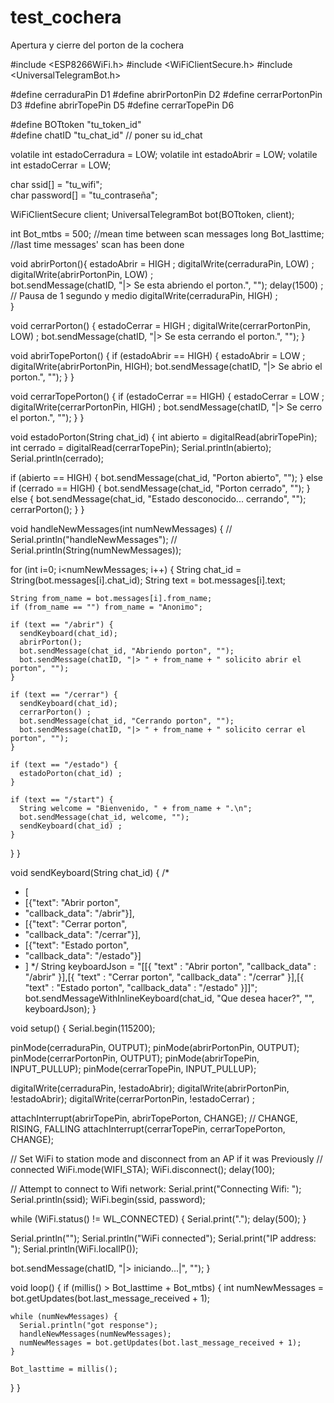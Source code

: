 # test_cochera
Apertura y cierre del porton de la cochera

#include <ESP8266WiFi.h>
#include <WiFiClientSecure.h>
#include <UniversalTelegramBot.h>

#define cerraduraPin    D1
#define abrirPortonPin  D2
#define cerrarPortonPin D3
#define abrirTopePin    D5
#define cerrarTopePin   D6

#define BOTtoken "tu_token_id"  
#define chatID "tu_chat_id" // poner su id_chat

volatile int estadoCerradura = LOW;
volatile int estadoAbrir = LOW;
volatile int estadoCerrar = LOW;

char ssid[] = "tu_wifi";     
char password[] = "tu_contraseña"; 

WiFiClientSecure client;
UniversalTelegramBot bot(BOTtoken, client);

int Bot_mtbs = 500; //mean time between scan messages
long Bot_lasttime;   //last time messages' scan has been done

void abrirPorton(){
  estadoAbrir = HIGH ;
  digitalWrite(cerraduraPin, LOW) ;  
  digitalWrite(abrirPortonPin, LOW) ;  
  bot.sendMessage(chatID, "|> Se esta abriendo el porton.", "");
  delay(1500) ; // Pausa de 1 segundo y medio
  digitalWrite(cerraduraPin, HIGH) ;  
}

void cerrarPorton() {
  estadoCerrar = HIGH ;
  digitalWrite(cerrarPortonPin, LOW) ;
  bot.sendMessage(chatID, "|> Se esta cerrando el porton.", "");
}

void abrirTopePorton() {
  if (estadoAbrir == HIGH) {
    estadoAbrir = LOW ;
    digitalWrite(abrirPortonPin, HIGH);
    bot.sendMessage(chatID, "|> Se abrio el porton.", "");
  }
}

void cerrarTopePorton() {
  if (estadoCerrar == HIGH) {
    estadoCerrar = LOW ;
    digitalWrite(cerrarPortonPin, HIGH) ;
    bot.sendMessage(chatID, "|> Se cerro el porton.", "");
  }
}

void estadoPorton(String chat_id) {
  int abierto = digitalRead(abrirTopePin); 
  int cerrado = digitalRead(cerrarTopePin);
  Serial.println(abierto);
  Serial.println(cerrado);

  if (abierto == HIGH) {
      bot.sendMessage(chat_id, "Porton abierto", "");
  } else if (cerrado == HIGH) {
      bot.sendMessage(chat_id, "Porton cerrado", "");
  } else {
      bot.sendMessage(chat_id, "Estado desconocido... cerrando", "");
      cerrarPorton();
  }
}

void handleNewMessages(int numNewMessages) {
//  Serial.println("handleNewMessages");
//  Serial.println(String(numNewMessages));

  for (int i=0; i<numNewMessages; i++) {
    String chat_id = String(bot.messages[i].chat_id);
    String text = bot.messages[i].text;

    String from_name = bot.messages[i].from_name;
    if (from_name == "") from_name = "Anonimo";

    if (text == "/abrir") {
      sendKeyboard(chat_id);
      abrirPorton();
      bot.sendMessage(chat_id, "Abriendo porton", "");
      bot.sendMessage(chatID, "|> " + from_name + " solicito abrir el porton", "");
    }

    if (text == "/cerrar") {
      sendKeyboard(chat_id);
      cerrarPorton() ;
      bot.sendMessage(chat_id, "Cerrando porton", "");
      bot.sendMessage(chatID, "|> " + from_name + " solicito cerrar el porton", "");
    }

    if (text == "/estado") {
      estadoPorton(chat_id) ;
    }

    if (text == "/start") {
      String welcome = "Bienvenido, " + from_name + ".\n";
      bot.sendMessage(chat_id, welcome, "");
      sendKeyboard(chat_id) ;
    }
  }
}

void sendKeyboard(String chat_id) {
  /*
   * [
   *  [{"text":  "Abrir porton",
   *    "callback_data": "/abrir"}],
   *  [{"text": "Cerrar porton",
   *    "callback_data": "/cerrar"}],
   *  [{"text": "Estado porton",
   *    "callback_data": "/estado"}]
   * ]
   */
      String keyboardJson = "[[{ \"text\" : \"Abrir porton\", \"callback_data\" : \"/abrir\" }],[{ \"text\" : \"Cerrar porton\", \"callback_data\" : \"/cerrar\" }],[{ \"text\" : \"Estado porton\", \"callback_data\" : \"/estado\" }]]";
      bot.sendMessageWithInlineKeyboard(chat_id, "Que desea hacer?", "", keyboardJson);
}

void setup() {
  Serial.begin(115200);

  pinMode(cerraduraPin,    OUTPUT);
  pinMode(abrirPortonPin,  OUTPUT);
  pinMode(cerrarPortonPin, OUTPUT);
  pinMode(abrirTopePin,    INPUT_PULLUP);
  pinMode(cerrarTopePin,   INPUT_PULLUP);
  
  digitalWrite(cerraduraPin, !estadoAbrir);
  digitalWrite(abrirPortonPin, !estadoAbrir);
  digitalWrite(cerrarPortonPin, !estadoCerrar) ;
        
  attachInterrupt(abrirTopePin, abrirTopePorton, CHANGE); // CHANGE, RISING, FALLING 
  attachInterrupt(cerrarTopePin, cerrarTopePorton, CHANGE);

  // Set WiFi to station mode and disconnect from an AP if it was Previously
  // connected
  WiFi.mode(WIFI_STA);
  WiFi.disconnect();
  delay(100);

  // Attempt to connect to Wifi network:
  Serial.print("Connecting Wifi: ");
  Serial.println(ssid);
  WiFi.begin(ssid, password);

  while (WiFi.status() != WL_CONNECTED) {
    Serial.print(".");
    delay(500);
  }

  Serial.println("");
  Serial.println("WiFi connected");
  Serial.print("IP address: ");
  Serial.println(WiFi.localIP());
  
  bot.sendMessage(chatID, "|> iniciando...|", "");
}

void loop() {
  if (millis() > Bot_lasttime + Bot_mtbs)  {
    int numNewMessages = bot.getUpdates(bot.last_message_received + 1);

    while (numNewMessages) {
      Serial.println("got response");
      handleNewMessages(numNewMessages);
      numNewMessages = bot.getUpdates(bot.last_message_received + 1);
    }

    Bot_lasttime = millis();
  }
}
